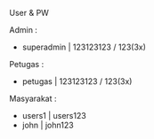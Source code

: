 User & PW

Admin :
- superadmin | 123123123 / 123(3x)

Petugas :
- petugas | 123123123 / 123(3x)

Masyarakat :
- users1 | users123
- john | john123